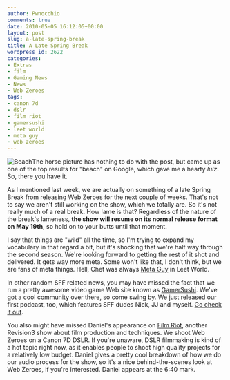```yaml
---
author: Pwnocchio
comments: true
date: 2010-05-05 16:12:05+00:00
layout: post
slug: a-late-spring-break
title: A Late Spring Break
wordpress_id: 2622
categories:
- Extras
- film
- Gaming News
- News
- Web Zeroes
tags:
- canon 7d
- dslr
- film riot
- gamersushi
- leet world
- meta guy
- web zeroes
---
```


![Beach](http://smoothfewfilms.com/wp-content/uploads/2010/05/beach-horse.jpg)The horse picture has nothing to do with the post, but came up as one of the top results for "beach" on Google, which gave me a hearty _lulz_. So, there you have it.

As I mentioned last week, we are actually on something of a late Spring Break from releasing Web Zeroes for the next couple of weeks. That's not to say we aren't still working on the show, which we totally are. So it's not really much of a real break. How lame is that? Regardless of the nature of the break's lameness, **the show will resume on its normal release format on May 19th**, so hold on to your butts until that moment.

I say that things are "wild" all the time, so I'm trying to expand my vocabulary in that regard a bit, but it's shocking that we're half way through the second season. We're looking forward to getting the rest of it shot and delivered. It gets way more meta. Some won't like that, I don't think, but we are fans of meta things. Hell, Chet was always [Meta Guy](http://tvtropes.org/pmwiki/pmwiki.php/Main/MetaGuy?from=Main.MetaGirl) in Leet World.

In other random SFF related news, you may have missed the fact that we run a pretty awesome video game Web site known as [GamerSushi](http://www.gamersushi.com/). We've got a cool community over there, so come swing by. We just released our first podcast, too, which features SFF dudes Nick, JJ and myself. [Go check it out](http://gamersushi.com/2010/05/05/the-gamersushi-show-ep-1-very-important-conference-call/).

You also might have missed Daniel's appearance on [Film Riot](http://revision3.com/filmriot), another Revision3 show about film production and techniques. We shoot Web Zeroes on a Canon 7D DSLR. If you're unaware, DSLR filmmaking is kind of a hot topic right now, as it enables people to shoot high quality projects for a relatively low budget. Daniel gives a pretty cool breakdown of how we do our audio process for the show, so it's a nice behind-the-scenes look at Web Zeroes, if you're interested. Daniel appears at the 6:40 mark.




